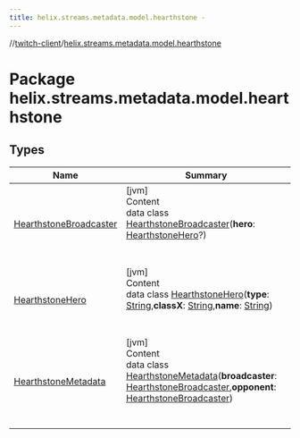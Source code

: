 ```yaml
---
title: helix.streams.metadata.model.hearthstone -
---
```

//[twitch-client](../index.md)/[helix.streams.metadata.model.hearthstone](index.md)



# Package helix.streams.metadata.model.hearthstone  


## Types  
  
|  Name|  Summary| 
|---|---|
| [HearthstoneBroadcaster](-hearthstone-broadcaster/index.md)| [jvm]  <br>Content  <br>data class [HearthstoneBroadcaster](-hearthstone-broadcaster/index.md)(**hero**: [HearthstoneHero](-hearthstone-hero/index.md)?)  <br><br><br>
| [HearthstoneHero](-hearthstone-hero/index.md)| [jvm]  <br>Content  <br>data class [HearthstoneHero](-hearthstone-hero/index.md)(**type**: [String](https://kotlinlang.org/api/latest/jvm/stdlib/kotlin/-string/index.html),**classX**: [String](https://kotlinlang.org/api/latest/jvm/stdlib/kotlin/-string/index.html),**name**: [String](https://kotlinlang.org/api/latest/jvm/stdlib/kotlin/-string/index.html))  <br><br><br>
| [HearthstoneMetadata](-hearthstone-metadata/index.md)| [jvm]  <br>Content  <br>data class [HearthstoneMetadata](-hearthstone-metadata/index.md)(**broadcaster**: [HearthstoneBroadcaster](-hearthstone-broadcaster/index.md),**opponent**: [HearthstoneBroadcaster](-hearthstone-broadcaster/index.md))  <br><br><br>

